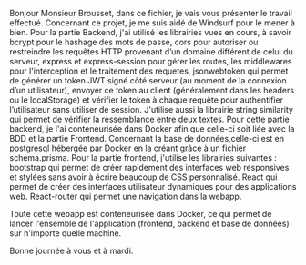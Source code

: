 Bonjour Monsieur Brousset, dans ce fichier, je vais vous présenter le travail effectué.
Concernant ce projet, je me suis aidé de Windsurf pour le mener à bien. 
Pour la partie Backend, j'ai utilisé les librairies vues en cours, à savoir bcrypt pour le hashage des mots de passe, cors pour autoriser ou restreindre les requêtes HTTP provenant d’un domaine différent de celui du serveur, express
et express-session pour gérer les routes, les middlewares pour l'interception et le traitement des requetes, jsonwebtoken qui permet de générer un token JWT signé côté serveur (au moment de la connexion d’un utilisateur),
envoyer ce token au client (généralement dans les headers ou le localStorage) et vérifier le token à chaque requête pour authentifier l’utilisateur sans utiliser de session.
J'utilise aussi la librairie string similarity qui permet de vérifier la ressemblance entre deux textes. Pour cette partie backend, je l'ai conteneurisée dans Docker afin que celle-ci soit liée avec la BDD et la partie Frontend.
Concernant la base de données,celle-ci est en postgresql hébergée par Docker en la créant grâce à un fichier schema.prisma.
Pour la partie frontend, j'utilise les librairies suivantes : bootstrap qui permet de créer rapidement des interfaces web responsives et stylées sans avoir à écrire beaucoup de CSS personnalisé.
React qui permet de créer des interfaces utilisateur dynamiques pour des applications web.
React-router qui permet une navigation dans la webapp. 

Toute cette webapp est conteneurisée dans Docker, ce qui permet de lancer l'ensemble de l'application (frontend, backend et base de données) sur n'importe quelle machine.

Bonne journée à vous et à mardi.
